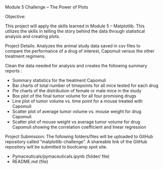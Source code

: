 Module 5 Challenge – The Power of Plots

Objective:

This project will apply the skills learned in Module 5 – Matplotlib. This utilizes the skills in telling the story behind the data through statistical analysis and creating plots. 

Project Details:
Analyzes the animal study data saved in csv files to compare the performance of a drug of interest, Capomuli versus the other treatment regimens.
 
Clean the data needed for analysis and creates the following summary reports :
-    Summary statistics for the treatment Capomuli 
-    Bar charts of total number of timepoints for all mice tested for each drug
-    Pie charts of the distribution of female or male mice in the study
-    Box plot of the final tumor volume for all four promising drugs
-    Line plot of tumor volume vs. time point for a mouse treated with Capomuli
-    Scatter plot of average tumor volume vs. mouse weight for drug Capomuli
-    Scatter plot of mouse weight vs average tumor volume for drug Capomuli showing the correlation coefficient and linear regression

Project Submission:
The following folders/files will be uploaded to GitHub repository called “matplotlib-challenge”. A shareable link of the GitHub repository will be submitted to bootcamp spot site.
-    Pymaceuticals/pymaceuticals.ipynb (folder/ file)
-    README.md (file)

